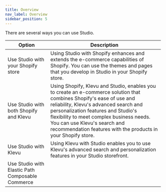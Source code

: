 ```yaml
---
title: Overview
nav_label: Overview
sidebar_position: 5
---
```


There are several ways you can use Studio.

| Option | Description                                                                                                                                                                                                                                                                                                                                      |
| --- |--------------------------------------------------------------------------------------------------------------------------------------------------------------------------------------------------------------------------------------------------------------------------------------------------------------------------------------------------|
| Use Studio with your Shopify store | Using Studio with Shopify enhances and extends the e-commerce capabilities of Shopify. You can use the themes and pages that you develop in Studio in your Shopify store.                                                                                                                                                                        |
| Use Studio with both Shopify and Klevu | Using Shopify, Klevu and Studio, enables you to create an e-commerce solution that combines Shopify's ease of use and reliability, Klevu's advanced search and personalization features and Studio's flexibility to meet complex business needs. You can use Klevu's search and recommendation features with the products in your Shopify store. |
| Use Studio with Klevu | Using Klevu with Studio enables you to use Klevu's advanced search and personalization features in your Studio storefront.                                                                                                                                                                                                                       |
| Use Studio with Elastic Path Composable Commerce |                                                                                                                                                                                                                                                                                                                                                  |

